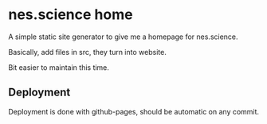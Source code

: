 # nes.science home

A simple static site generator to give me a homepage for nes.science.

Basically, add files in src, they turn into website. 

Bit easier to maintain this time.

## Deployment

Deployment is done with github-pages, should be automatic on any commit. 